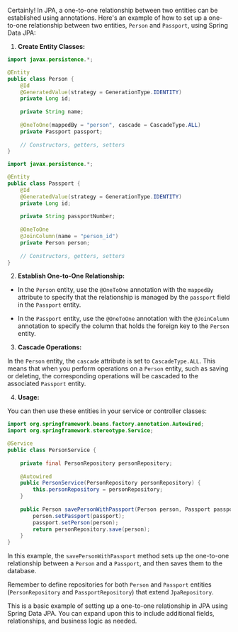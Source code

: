 Certainly! In JPA, a one-to-one relationship between two entities can be established using annotations. Here's an example of how to set up a one-to-one relationship between two entities, `Person` and `Passport`, using Spring Data JPA:

1. **Create Entity Classes:**

```java
import javax.persistence.*;

@Entity
public class Person {
    @Id
    @GeneratedValue(strategy = GenerationType.IDENTITY)
    private Long id;
    
    private String name;
    
    @OneToOne(mappedBy = "person", cascade = CascadeType.ALL)
    private Passport passport;
    
    // Constructors, getters, setters
}
```

```java
import javax.persistence.*;

@Entity
public class Passport {
    @Id
    @GeneratedValue(strategy = GenerationType.IDENTITY)
    private Long id;
    
    private String passportNumber;
    
    @OneToOne
    @JoinColumn(name = "person_id")
    private Person person;
    
    // Constructors, getters, setters
}
```

2. **Establish One-to-One Relationship:**

- In the `Person` entity, use the `@OneToOne` annotation with the `mappedBy` attribute to specify that the relationship is managed by the `passport` field in the `Passport` entity.

- In the `Passport` entity, use the `@OneToOne` annotation with the `@JoinColumn` annotation to specify the column that holds the foreign key to the `Person` entity.

3. **Cascade Operations:**

In the `Person` entity, the `cascade` attribute is set to `CascadeType.ALL`. This means that when you perform operations on a `Person` entity, such as saving or deleting, the corresponding operations will be cascaded to the associated `Passport` entity.

4. **Usage:**

You can then use these entities in your service or controller classes:

```java
import org.springframework.beans.factory.annotation.Autowired;
import org.springframework.stereotype.Service;

@Service
public class PersonService {
    
    private final PersonRepository personRepository;
    
    @Autowired
    public PersonService(PersonRepository personRepository) {
        this.personRepository = personRepository;
    }
    
    public Person savePersonWithPassport(Person person, Passport passport) {
        person.setPassport(passport);
        passport.setPerson(person);
        return personRepository.save(person);
    }
}
```

In this example, the `savePersonWithPassport` method sets up the one-to-one relationship between a `Person` and a `Passport`, and then saves them to the database.

Remember to define repositories for both `Person` and `Passport` entities (`PersonRepository` and `PassportRepository`) that extend `JpaRepository`.

This is a basic example of setting up a one-to-one relationship in JPA using Spring Data JPA. You can expand upon this to include additional fields, relationships, and business logic as needed.